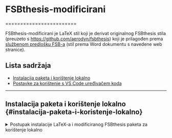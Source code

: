 # FSBthesis-modificirani
========================

FSBthesis-modificirani je LaTeX stil koji je derivat originalnog FSBthesis stila (preuzeto s https://github.com/aerodyn/fsbthesis) koji je prilagođen prema <a href="https://www.fsb.unizg.hr/index.php?fsbonline&diplomski_ispiti">službenom predlošku FSB-a</a> (stil prema Word dokumentu s navedene web stranice). 


## Lista sadržaja
  * [Instalacija paketa i korištenje lokalno](#instalacija-paketa-i-koristenje-lokalno)
  * [Postavke za korištenje s VS Code uređivačem koda](#instalacija-paketa-i-koristenje-lokalno)

<hr>

## Instalacija paketa i korištenje lokalno {#instalacija-paketa-i-koristenje-lokalno}

<details>
  <summary>
  Postupak instalacije LaTeX-a i modificiranog FSBthesis paketa za korištenje lokalno
  </summary>
    Najprije je potrebno na računalo instalirati osnovnu verziju <a href="https://www.latex-project.org/get/">LaTeX-a</a>. Zatim je potrebno naredbom
    ```git clone link do tog repo``` klonirati modificirani FSBthesis.  
</details>
